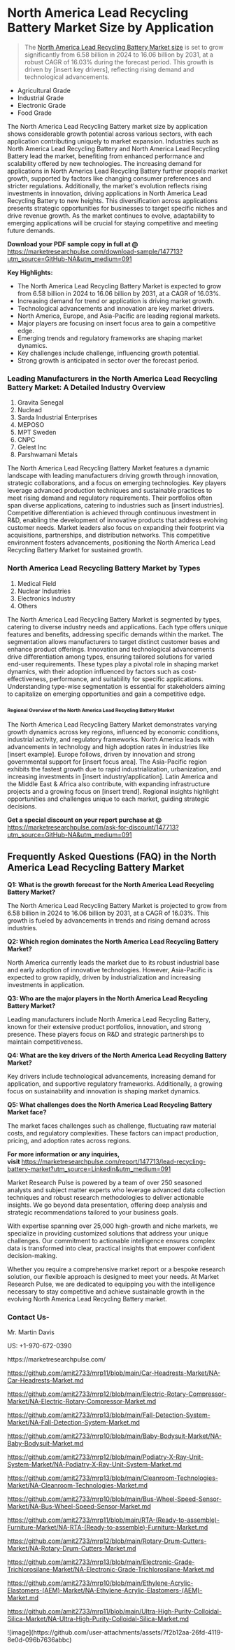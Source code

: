<h1>North America Lead Recycling Battery Market&nbsp;Size by Application</h1><blockquote><p>The <a href="https://marketresearchpulse.com/download-sample/147713?utm_source=GitHub-NA&amp;utm_medium=091">North America Lead Recycling Battery Market size</a> is set to grow significantly from 6.58 billion in 2024 to 16.06 billion by 2031, at a robust CAGR of 16.03% during the forecast period. This growth is driven by [insert key drivers], reflecting rising demand and technological advancements.</p></blockquote><ul><li>Agricultural Grade<li> Industrial Grade<li> Electronic Grade<li> Food Grade</li></ul><p>The North America Lead Recycling Battery market size by application shows considerable growth potential across various sectors, with each application contributing uniquely to market expansion. Industries such as North America Lead Recycling Battery and North America Lead Recycling Battery lead the market, benefiting from enhanced performance and scalability offered by new technologies. The increasing demand for applications in North America Lead Recycling Battery further propels market growth, supported by factors like changing consumer preferences and stricter regulations. Additionally, the market's evolution reflects rising investments in innovation, driving applications in North America Lead Recycling Battery to new heights. This diversification across applications presents strategic opportunities for businesses to target specific niches and drive revenue growth. As the market continues to evolve, adaptability to emerging applications will be crucial for staying competitive and meeting future demands.</p><p><strong>Download your PDF sample copy in full at @ </strong><a href="https://marketresearchpulse.com/download-sample/147713?utm_source=GitHub-NA&amp;utm_medium=091">https://marketresearchpulse.com/download-sample/147713?utm_source=GitHub-NA&amp;utm_medium=091</a></p><p><strong>Key Highlights: </strong></p><ul><li>The North America Lead Recycling Battery Market is expected to grow from 6.58 billion in 2024 to 16.06 billion by 2031, at a CAGR of 16.03%.</li><li>Increasing demand for trend or application is driving market growth.</li><li>Technological advancements and innovation are key market drivers.</li><li>North America, Europe, and Asia-Pacific are leading regional markets.</li><li>Major players are focusing on insert focus area to gain a competitive edge.</li><li>Emerging trends and regulatory frameworks are shaping market dynamics.</li><li>Key challenges include challenge, influencing growth potential.</li><li>Strong growth is anticipated in sector over the forecast period.</li></ul><h3>Leading Manufacturers in the North America Lead Recycling Battery Market: A Detailed Industry Overview</h3><ol><li>Gravita Senegal</li><li>Nuclead</li><li>Sarda Industrial Enterprises</li><li>MEPOSO</li><li>MPT Sweden</li><li>CNPC</li><li>Gelest Inc</li><li>Parshwamani Metals</li></ol><div class="flex max-w-full flex-col flex-grow"><div class="min-h-8 text-message flex w-full flex-col items-end gap-2 whitespace-normal break-words [.text-message+&amp;]:mt-5" dir="auto" data-message-author-role="assistant" data-message-id="fd8432e4-4910-450d-b182-61b7bfb0a01f" data-message-model-slug="gpt-4o"><div class="flex w-full flex-col gap-1 empty:hidden first:pt-[3px]"><div class="markdown prose w-full break-words dark:prose-invert light"><p>The North America Lead Recycling Battery Market features a dynamic landscape with leading manufacturers driving growth through innovation, strategic collaborations, and a focus on emerging technologies. Key players leverage advanced production techniques and sustainable practices to meet rising demand and regulatory requirements. Their portfolios often span diverse applications, catering to industries such as [insert industries]. Competitive differentiation is achieved through continuous investment in R&amp;D, enabling the development of innovative products that address evolving customer needs. Market leaders also focus on expanding their footprint via acquisitions, partnerships, and distribution networks. This competitive environment fosters advancements, positioning the North America Lead Recycling Battery Market for sustained growth.</p></div></div></div></div><h3>North America Lead Recycling Battery Market by Types</h3><ol><li>Medical Field<li> Nuclear Industries<li> Electronics Industry<li> Others</li></ol><div class="flex max-w-full flex-col flex-grow"><div class="min-h-8 text-message flex w-full flex-col items-end gap-2 whitespace-normal break-words [.text-message+&amp;]:mt-5" dir="auto" data-message-author-role="assistant" data-message-id="084470be-0bb7-4664-bddf-5156b4f41249" data-message-model-slug="gpt-4o-mini"><div class="flex w-full flex-col gap-1 empty:hidden first:pt-[3px]"><div class="markdown prose w-full break-words dark:prose-invert light"><p>The North America Lead Recycling Battery Market is segmented by types, catering to diverse industry needs and applications. Each type offers unique features and benefits, addressing specific demands within the market. The segmentation allows manufacturers to target distinct customer bases and enhance product offerings. Innovation and technological advancements drive differentiation among types, ensuring tailored solutions for varied end-user requirements. These types play a pivotal role in shaping market dynamics, with their adoption influenced by factors such as cost-effectiveness, performance, and suitability for specific applications. Understanding type-wise segmentation is essential for stakeholders aiming to capitalize on emerging opportunities and gain a competitive edge.</p></div></div></div></div><h3><span style="font-size: 11px;">Regional Overview of the North America Lead Recycling Battery Market</span></h3><div class="flex max-w-full flex-col flex-grow"><div class="min-h-8 text-message flex w-full flex-col items-end gap-2 whitespace-normal break-words [.text-message+&amp;]:mt-5" dir="auto" data-message-author-role="assistant" data-message-id="e9038762-ce64-4e30-91c9-9bd413514231" data-message-model-slug="gpt-4o-mini"><div class="flex w-full flex-col gap-1 empty:hidden first:pt-[3px]"><div class="markdown prose w-full break-words dark:prose-invert light"><p>The North America Lead Recycling Battery Market demonstrates varying growth dynamics across key regions, influenced by economic conditions, industrial activity, and regulatory frameworks. North America leads with advancements in technology and high adoption rates in industries like [insert example]. Europe follows, driven by innovation and strong governmental support for [insert focus area]. The Asia-Pacific region exhibits the fastest growth due to rapid industrialization, urbanization, and increasing investments in [insert industry/application]. Latin America and the Middle East &amp; Africa also contribute, with expanding infrastructure projects and a growing focus on [insert trend]. Regional insights highlight opportunities and challenges unique to each market, guiding strategic decisions.</p></div></div></div></div><p><strong>Get a special discount on your report purchase at @ </strong><a href="https://marketresearchpulse.com/ask-for-discount/147713?utm_source=GitHub-NA&amp;utm_medium=091">https://marketresearchpulse.com/ask-for-discount/147713?utm_source=GitHub-NA&amp;utm_medium=091</a></p><h2>Frequently Asked Questions (FAQ) in the North America Lead Recycling Battery Market</h2><p><strong>Q1: What is the growth forecast for the North America Lead Recycling Battery Market?</strong></p><p>The North America Lead Recycling Battery Market is projected to grow from 6.58 billion in 2024 to 16.06 billion by 2031, at a CAGR of 16.03%. This growth is fueled by advancements in trends and rising demand across industries.</p><p><strong>Q2: Which region dominates the North America Lead Recycling Battery Market?</strong></p><p>North America currently leads the market due to its robust industrial base and early adoption of innovative technologies. However, Asia-Pacific is expected to grow rapidly, driven by industrialization and increasing investments in application.</p><p><strong>Q3: Who are the major players in the North America Lead Recycling Battery Market?</strong></p><p>Leading manufacturers include North America Lead Recycling Battery, known for their extensive product portfolios, innovation, and strong presence. These players focus on R&amp;D and strategic partnerships to maintain competitiveness.</p><p><strong>Q4: What are the key drivers of the North America Lead Recycling Battery Market?</strong></p><p>Key drivers include technological advancements, increasing demand for application, and supportive regulatory frameworks. Additionally, a growing focus on sustainability and innovation is shaping market dynamics.</p><p><strong>Q5: What challenges does the North America Lead Recycling Battery Market face?</strong></p><p>The market faces challenges such as challenge, fluctuating raw material costs, and regulatory complexities. These factors can impact production, pricing, and adoption rates across regions.</p><p><strong>For more information or any inquiries, visit&nbsp;</strong><a href="https://marketresearchpulse.com/report/147713/lead-recycling-battery-market?utm_source=Linkedin&utm_medium=091">https://marketresearchpulse.com/report/147713/lead-recycling-battery-market?utm_source=Linkedin&utm_medium=091</a></p><p>Market Research Pulse is powered by a team of over 250 seasoned analysts and subject matter experts who leverage advanced data collection techniques and robust research methodologies to deliver actionable insights. We go beyond data presentation, offering deep analysis and strategic recommendations tailored to your business goals.</p><p>With expertise spanning over 25,000 high-growth and niche markets, we specialize in providing customized solutions that address your unique challenges. Our commitment to actionable intelligence ensures complex data is transformed into clear, practical insights that empower confident decision-making.</p><p>Whether you require a comprehensive market report or a bespoke research solution, our flexible approach is designed to meet your needs. At Market Research Pulse, we are dedicated to equipping you with the intelligence necessary to stay competitive and achieve sustainable growth in the evolving North America Lead Recycling Battery market.</p><h3><strong>Contact Us-</strong></h3><p>Mr. Martin Davis</p><p>US: +1-970-672-0390</p><p>https://marketresearchpulse.com/</p><p><a href="https://github.com/amit2733/mrp11/blob/main/Car-Headrests-Market/NA-Car-Headrests-Market.md">https://github.com/amit2733/mrp11/blob/main/Car-Headrests-Market/NA-Car-Headrests-Market.md</a></p><p><a href="https://github.com/amit2733/mrp12/blob/main/Electric-Rotary-Compressor-Market/NA-Electric-Rotary-Compressor-Market.md">https://github.com/amit2733/mrp12/blob/main/Electric-Rotary-Compressor-Market/NA-Electric-Rotary-Compressor-Market.md</a></p><p><a href="https://github.com/amit2733/mrp13/blob/main/Fall-Detection-System-Market/NA-Fall-Detection-System-Market.md">https://github.com/amit2733/mrp13/blob/main/Fall-Detection-System-Market/NA-Fall-Detection-System-Market.md</a></p><p><a href="https://github.com/amit2733/mrp10/blob/main/Baby-Bodysuit-Market/NA-Baby-Bodysuit-Market.md">https://github.com/amit2733/mrp10/blob/main/Baby-Bodysuit-Market/NA-Baby-Bodysuit-Market.md</a></p><p><a href="https://github.com/amit2733/mrp12/blob/main/Podiatry-X-Ray-Unit-System-Market/NA-Podiatry-X-Ray-Unit-System-Market.md">https://github.com/amit2733/mrp12/blob/main/Podiatry-X-Ray-Unit-System-Market/NA-Podiatry-X-Ray-Unit-System-Market.md</a></p><p><a href="https://github.com/amit2733/mrp13/blob/main/Cleanroom-Technologies-Market/NA-Cleanroom-Technologies-Market.md">https://github.com/amit2733/mrp13/blob/main/Cleanroom-Technologies-Market/NA-Cleanroom-Technologies-Market.md</a></p><p><a href="https://github.com/amit2733/mrp10/blob/main/Bus-Wheel-Speed-Sensor-Market/NA-Bus-Wheel-Speed-Sensor-Market.md">https://github.com/amit2733/mrp10/blob/main/Bus-Wheel-Speed-Sensor-Market/NA-Bus-Wheel-Speed-Sensor-Market.md</a></p><p><a href="https://github.com/amit2733/mrp11/blob/main/RTA-(Ready-to-assemble)-Furniture-Market/NA-RTA-(Ready-to-assemble)-Furniture-Market.md">https://github.com/amit2733/mrp11/blob/main/RTA-(Ready-to-assemble)-Furniture-Market/NA-RTA-(Ready-to-assemble)-Furniture-Market.md</a></p><p><a href="https://github.com/amit2733/mrp12/blob/main/Rotary-Drum-Cutters-Market/NA-Rotary-Drum-Cutters-Market.md">https://github.com/amit2733/mrp12/blob/main/Rotary-Drum-Cutters-Market/NA-Rotary-Drum-Cutters-Market.md</a></p><p><a href="https://github.com/amit2733/mrp13/blob/main/Electronic-Grade-Trichlorosilane-Market/NA-Electronic-Grade-Trichlorosilane-Market.md">https://github.com/amit2733/mrp13/blob/main/Electronic-Grade-Trichlorosilane-Market/NA-Electronic-Grade-Trichlorosilane-Market.md</a></p><p><a href="https://github.com/amit2733/mrp10/blob/main/Ethylene-Acrylic-Elastomers-(AEM)-Market/NA-Ethylene-Acrylic-Elastomers-(AEM)-Market.md">https://github.com/amit2733/mrp10/blob/main/Ethylene-Acrylic-Elastomers-(AEM)-Market/NA-Ethylene-Acrylic-Elastomers-(AEM)-Market.md</a></p><p><a href="https://github.com/amit2733/mrp11/blob/main/Ultra-High-Purity-Colloidal-Silica-Market/NA-Ultra-High-Purity-Colloidal-Silica-Market.md">https://github.com/amit2733/mrp11/blob/main/Ultra-High-Purity-Colloidal-Silica-Market/NA-Ultra-High-Purity-Colloidal-Silica-Market.md</a></p>
![image](https://github.com/user-attachments/assets/7f2b12aa-26fd-4119-8e0d-096b7636abbc)
